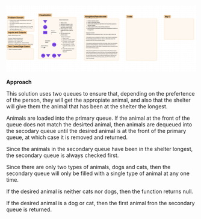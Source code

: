 ![Code Challenge 12 Whiteboard](../assets/Code%20Challenge%2012.png)

**Approach**

This solution uses two queues to ensure that, depending on the prefertence of the person, they will get the appropiate animal, and also that the shelter will give them the animal that has been at the shelter the longest.

Animals are loaded into the primary queue. If the animal at the front of the queue does not match the desirted animal, then animals are dequeued into the secodary queue until the desired animal is at the front of the primary queue, at which case it is removed and returned.

Since the animals in the secondary queue have been in the shelter longest, the secondary queue is always checked first.

Since there are only two types of animals, dogs and cats, then the secondary queue will only be filled with a single type of animal at any one time.

If the desired animal is neither cats nor dogs, then the function returns null.

If the desired animal is a dog or cat, then the first animal fron the secondary queue is returned.

